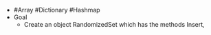 - #Array #Dictionary #Hashmap
- Goal
	- Create an object RandomizedSet which has the methods Insert,